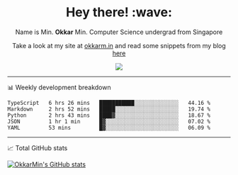 <h1 align="center"> Hey there! :wave:</h1>

<p align="center">Name is Min. <strong>Okkar</strong> Min. Computer Science undergrad from Singapore</p>

<p align="center">Take a look at my site at <a href="https://okkarm.in" target="_blank">okkarm.in</a> and read some snippets from my blog <a href="https://okkarm.in/blog" target="_blank">here</a></p>

<p align="center">
  <a href="https://okkarm.in/linkedin" target='_blank'>
    <img src="https://img.shields.io/badge/linkedin-%230077B5.svg?&style=for-the-badge&logo=linkedin&logoColor=white" />
  </a>
 </p>

---

📊 Weekly development breakdown

<!--START_SECTION:waka-->
```text
TypeScript   6 hrs 26 mins   ███████████░░░░░░░░░░░░░░   44.16 % 
Markdown     2 hrs 52 mins   █████░░░░░░░░░░░░░░░░░░░░   19.74 % 
Python       2 hrs 43 mins   ████▓░░░░░░░░░░░░░░░░░░░░   18.67 % 
JSON         1 hr 1 min      █▓░░░░░░░░░░░░░░░░░░░░░░░   07.02 % 
YAML         53 mins         █▓░░░░░░░░░░░░░░░░░░░░░░░   06.09 % 
```
<!--END_SECTION:waka-->

---

📈 Total GitHub stats

<p>
  <a href="https://github.com/OkkarMin"><img src="https://github-readme-stats.vercel.app/api?username=OkkarMin&hide_border=true&show_icons=true&theme=graywhite" alt="OkkarMin's GitHub stats"></a>
</p>
